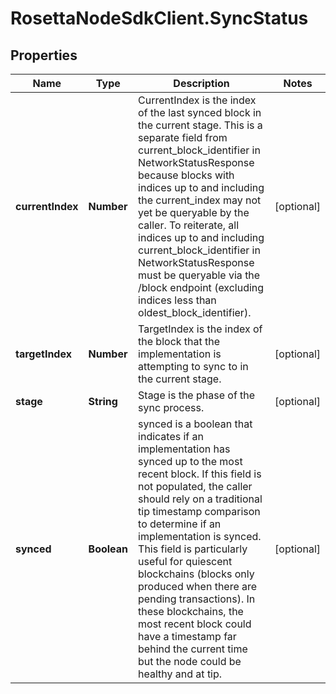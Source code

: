# RosettaNodeSdkClient.SyncStatus

## Properties

Name | Type | Description | Notes
------------ | ------------- | ------------- | -------------
**currentIndex** | **Number** | CurrentIndex is the index of the last synced block in the current stage. This is a separate field from current_block_identifier in NetworkStatusResponse because blocks with indices up to and including the current_index may not yet be queryable by the caller. To reiterate, all indices up to and including current_block_identifier in NetworkStatusResponse must be queryable via the /block endpoint (excluding indices less than oldest_block_identifier). | [optional] 
**targetIndex** | **Number** | TargetIndex is the index of the block that the implementation is attempting to sync to in the current stage. | [optional] 
**stage** | **String** | Stage is the phase of the sync process. | [optional] 
**synced** | **Boolean** | synced is a boolean that indicates if an implementation has synced up to the most recent block. If this field is not populated, the caller should rely on a traditional tip timestamp comparison to determine if an implementation is synced. This field is particularly useful for quiescent blockchains (blocks only produced when there are pending transactions). In these blockchains, the most recent block could have a timestamp far behind the current time but the node could be healthy and at tip. | [optional] 


